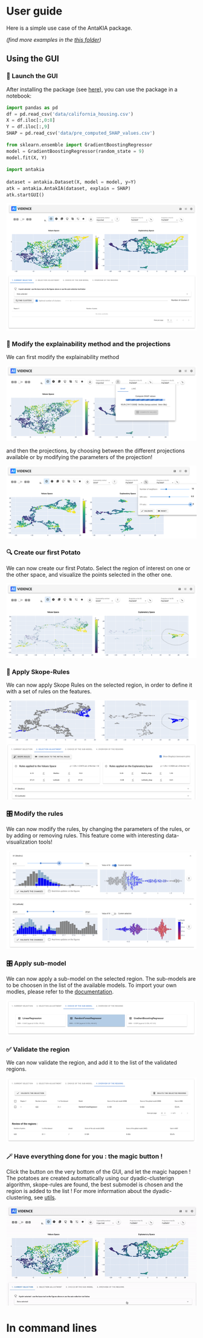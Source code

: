 # User guide

Here is a simple use case of the AntaKIA package.

_(find more examples in the <a href="https://github.com/AI-vidence/antakia/tree/main/examples">this folder</a>)_

## Using the GUI

### :rocket: Launch the GUI

After installing the package (see [here](getting-started.md)), you can use the package in a notebook:

```python
import pandas as pd
df = pd.read_csv('data/california_housing.csv')
X = df.iloc[:,0:8]
Y = df.iloc[:,9]
SHAP = pd.read_csv('data/pre_computed_SHAP_values.csv')
```

```python
from sklearn.ensemble import GradientBoostingRegressor
model = GradientBoostingRegressor(random_state = 9)
model.fit(X, Y)
```

```python
import antakia

dataset = antakia.Dataset(X, model = model, y=Y)
atk = antakia.AntakIA(dataset, explain = SHAP)
atk.startGUI()
```

![Screenshot 1](img/screenshot1.png)

### :pencil: Modify the explainability method and the projections

We can first modify the explainability method 

![Screenshot 2](img/screenshot2.png)

and then the projections, by choosing between the different projections available or by modifying the parameters of the projection!

![Screenshot 3](img/screenshot3.png)

### :mag: Create our first Potato

We can now create our first Potato. Select the region of interest on one or the other space, and visualize the points selected in the other one.

![Screenshot 4](img/screenshot4.png)

### :straight_ruler: Apply Skope-Rules

We can now apply Skope Rules on the selected region, in order to define it with a set of rules on the features.

![Screenshot 5](img/screenshot5.png)

### :control_knobs: Modify the rules

We can now modify the rules, by changing the parameters of the rules, or by adding or removing rules.
This feature come with interesting data-visualization tools!

![Screenshot 6](img/screenshot6.png)

### :control_knobs: Apply sub-model

We can now apply a sub-model on the selected region. The sub-models are to be choosen in the list of the available models. To import your own modles, please refer to the [documentation](documentation/antakia.md).

![Screenshot 7](img/screenshot7.png)

### :white_check_mark: Validate the region

We can now validate the region, and add it to the list of the validated regions.

![Screenshot 8](img/screenshot8.png)

### :magic_wand: Have everything done for you : the magic button !

Click the button on the very bottom of the GUI, and let the magic happen !
The potatoes are created automatically using our dyadic-clusterign algorithm, skope-rules are found, the best submodel is chosen and the region is added to the list !
For more information about the dyadic-clustering, see [utils](documentation/utils.md).

![GIF1](img/gif1.gif)

# In command lines